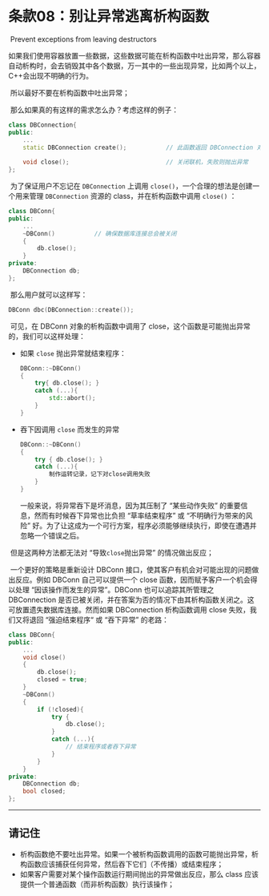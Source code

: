 # 条款08：别让异常逃离析构函数

​		Prevent exceptions from leaving destructors

​	如果我们使用容器放置一些数据，这些数据可能在析构函数中吐出异常，那么容器自动析构时，会去销毁其中各个数据，万一其中的一些出现异常，比如两个以上，C++会出现不明确的行为。

​	所以最好不要在析构函数中吐出异常；

​	那么如果真的有这样的需求怎么办？考虑这样的例子：

````c++
class DBConnection{
public:
	...
    static DBConnection create();			// 此函数返回 DBConnection 对象
    
    void close();							// 关闭联机，失败则抛出异常
};
````

​	为了保证用户不忘记在 `DBConnection` 上调用 `close()`，一个合理的想法是创建一个用来管理 `DBConnection` 资源的 class，并在析构函数中调用 `close()` ：

````c++
class DBConn{
public:
	...
	~DBConn()			// 确保数据库连接总会被关闭
	{	
		db.close();
	}
private:
	DBConnection db;
};
````

​	那么用户就可以这样写：

````c++
DBConn dbc(DBConnection::create());
````

​	可见，在 DBConn 对象的析构函数中调用了 close，这个函数是可能抛出异常的，我们可以这样处理：

- 如果 `close` 抛出异常就结束程序：

    ````c++
    DBConn::~DBConn()
    {
    	try{ db.close(); }
    	catch (...){
    		std::abort();
    	}
    }	
    ````

- 吞下因调用 `close` 而发生的异常

    ````c++
    DBConn::~DBConn()
    {
    	try { db.close(); }
    	catch (...){
    		制作运转记录，记下对close调用失败
    	}
    }
    ````

    一般来说，将异常吞下是坏消息，因为其压制了 “某些动作失败” 的重要信息，然而有时候吞下异常也比负担 “草率结束程序” 或 “不明确行为带来的风险” 好。为了让这成为一个可行方案，程序必须能够继续执行，即使在遭遇并忽略一个错误之后。

​	但是这两种方法都无法对 “导致`close`抛出异常” 的情况做出反应；

​	一个更好的策略是重新设计 DBConn 接口，使其客户有机会对可能出现的问题做出反应。例如 DBConn 自己可以提供一个 close 函数，因而赋予客户一个机会得以处理 “因该操作而发生的异常”。DBConn 也可以追踪其所管理之 DBConnection 是否已被关闭，并在答案为否的情况下由其析构函数关闭之。这可放置遗失数据库连接。然而如果 DBConnection 析构函数调用 close 失败，我们又将退回 “强迫结束程序“ 或 “吞下异常” 的老路：

````c++
class DBConn{
public:
	...
	void close()
	{
		db.close();
		closed = true;
	}
	~DBConn()
	{
		if (!closed){
			try {
				db.close();	
			}
			catch (...){
				// 结束程序或者吞下异常
            }
		}
	}
private:
	DBConnection db;
	bool closed;
};
````

---





## 请记住

- 析构函数绝不要吐出异常。如果一个被析构函数调用的函数可能抛出异常，析构函数应该捕获任何异常，然后吞下它们（不传播）或结束程序；
- 如果客户需要对某个操作函数运行期间抛出的异常做出反应，那么 class 应该提供一个普通函数（而非析构函数）执行该操作；
